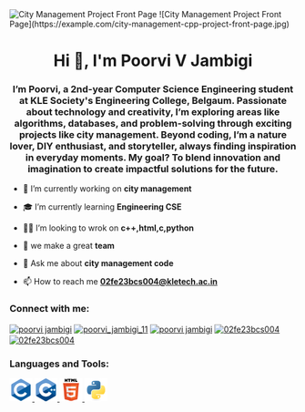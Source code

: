 <img src="path-to-image" alt="City Management Project Front Page" width="600" />
![City Management Project Front Page](https://example.com/city-management-cpp-project-front-page.jpg)

<h1 align="center">Hi 👋, I'm Poorvi V Jambigi</h1>
<h3 align="center">I’m Poorvi, a 2nd-year Computer Science Engineering student at KLE Society's Engineering College, Belgaum. Passionate about technology and creativity, I’m exploring areas like algorithms, databases, and problem-solving through exciting projects like city management. Beyond coding, I’m a nature lover, DIY enthusiast, and storyteller, always finding inspiration in everyday moments. My goal? To blend innovation and imagination to create impactful solutions for the future.</h3>

- 🔭 I’m currently working on **city management**

- 🎓 I’m currently learning **Engineering CSE**

- 👩‍💻 I’m looking to wrok on **c++,html,c,python**

- 🤝 we make a great **team**

- 💬 Ask me about **city management code**

- 📫 How to reach me **02fe23bcs004@kletech.ac.in**

<h3 align="left">Connect with me:</h3>
<p align="left">
<a href="https://linkedin.com/in/poorvi jambigi" target="blank"><img align="center" src="https://raw.githubusercontent.com/rahuldkjain/github-profile-readme-generator/master/src/images/icons/Social/linked-in-alt.svg" alt="poorvi jambigi" height="30" width="40" /></a>
<a href="https://instagram.com/poorvi_jambigi_11" target="blank"><img align="center" src="https://raw.githubusercontent.com/rahuldkjain/github-profile-readme-generator/master/src/images/icons/Social/instagram.svg" alt="poorvi_jambigi_11" height="30" width="40" /></a>
<a href="https://www.youtube.com/c/poorvi jambigi" target="blank"><img align="center" src="https://raw.githubusercontent.com/rahuldkjain/github-profile-readme-generator/master/src/images/icons/Social/youtube.svg" alt="poorvi jambigi" height="30" width="40" /></a>
<a href="https://www.hackerrank.com/02fe23bcs004" target="blank"><img align="center" src="https://raw.githubusercontent.com/rahuldkjain/github-profile-readme-generator/master/src/images/icons/Social/hackerrank.svg" alt="02fe23bcs004" height="30" width="40" /></a>
<a href="https://www.leetcode.com/02fe23bcs004" target="blank"><img align="center" src="https://raw.githubusercontent.com/rahuldkjain/github-profile-readme-generator/master/src/images/icons/Social/leet-code.svg" alt="02fe23bcs004" height="30" width="40" /></a>
</p>

<h3 align="left">Languages and Tools:</h3>
<p align="left"> <a href="https://www.cprogramming.com/" target="_blank" rel="noreferrer"> <img src="https://raw.githubusercontent.com/devicons/devicon/master/icons/c/c-original.svg" alt="c" width="40" height="40"/> </a> <a href="https://www.w3schools.com/cpp/" target="_blank" rel="noreferrer"> <img src="https://raw.githubusercontent.com/devicons/devicon/master/icons/cplusplus/cplusplus-original.svg" alt="cplusplus" width="40" height="40"/> </a> <a href="https://www.w3.org/html/" target="_blank" rel="noreferrer"> <img src="https://raw.githubusercontent.com/devicons/devicon/master/icons/html5/html5-original-wordmark.svg" alt="html5" width="40" height="40"/> </a> <a href="https://www.python.org" target="_blank" rel="noreferrer"> <img src="https://raw.githubusercontent.com/devicons/devicon/master/icons/python/python-original.svg" alt="python" width="40" height="40"/> </a> </p>
